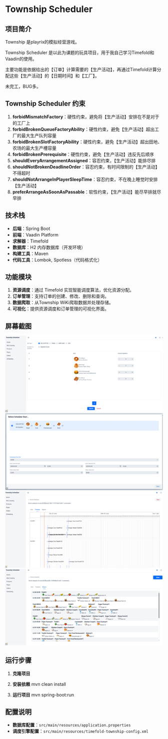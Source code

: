 # Township Scheduler

## 项目简介

Township 是playrix的模拟经营游戏。

Township Scheduler 是以此为课题的玩具项目，用于我自己学习Timefold和Vaadin的使用。

主要功能是依据给出的【订单】计算需要的【生产活动】，再通过Timefold计算分配这些【生产活动】的【日期时间】和【工厂】。

未完工，BUG多。

## Township Scheduler 约束 

1. **forbidMismatchFactory**：硬性约束，避免将【生产活动】安排在不是对于的工厂上
2. **forbidBrokenQueueFactoryAbility**：硬性约束，避免【生产活动】超出工厂的最大生产队列容量
3. **forbidBrokenSlotFactoryAbility**：硬性约束，避免【生产活动】超出田地、农场的最大生产槽容量
4. **forbidBrokenPrerequisite**：硬性约束，避免【生产活动】违反先后顺序
5. **shouldEveryArrangementAssigned**：容忍约束，【生产活动】能排尽排
6. **shouldNotBrokenDeadlineOrder**：容忍约束，有时间限制的【生产活动】不得超时
7. **shouldNotArrangeInPlayerSleepTime**：容忍约束，不在晚上睡觉时安排【生产活动】
8. **preferArrangeAsSoonAsPassable**：软性约束，【生产活动】能尽早排就尽早排

## 技术栈

- **后端**：Spring Boot
- **前端**：Vaadin Platform
- **求解器**：Timefold
- **数据库**：H2 内存数据库（开发环境）
- **构建工具**：Maven
- **代码工具**：Lombok, Spotless（代码格式化）

## 功能模块

1. **资源调度**：通过 Timefold 实现智能调度算法，优化资源分配。
2. **订单管理**：支持订单的创建、修改、删除和查询。
3. **数据爬取**：从Township WiKi爬取数据并处理存储。
4. **可视化**：提供资源调度和订单管理的可视化界面。

## 屏幕截图
![](.\readme\1.PNG)
![](.\readme\2.PNG)
![](.\readme\3.PNG)
![](.\readme\4.PNG)

## 运行步骤
1. **克隆项目**

2. **安装依赖**
    mvn clean install
3. **运行项目**
    mvn spring-boot:run

## 配置说明
- **数据库配置**：`src/main/resources/application.properties`
- **调度引擎配置**：`src/main/resources/timefold-township-config.xml`
